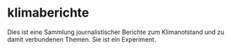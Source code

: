 # klimaberichte

Dies ist eine Sammlung journalistischer Berichte zum Klimanotstand und zu damit verbundenen Themen. Sie ist ein Experiment. 
